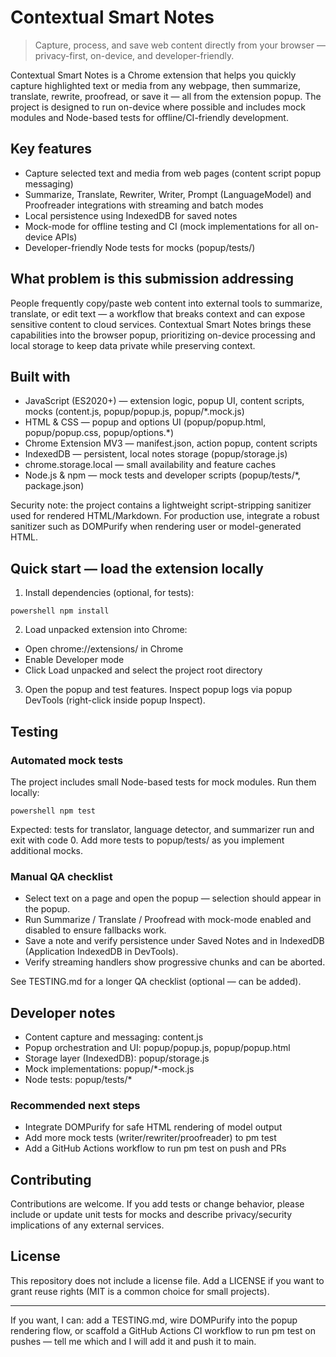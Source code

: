 ﻿# Contextual Smart Notes

> Capture, process, and save web content directly from your browser — privacy-first, on-device, and developer-friendly.

Contextual Smart Notes is a Chrome extension that helps you quickly capture highlighted text or media from any webpage, then summarize, translate, rewrite, proofread, or save it — all from the extension popup. The project is designed to run on-device where possible and includes mock modules and Node-based tests for offline/CI-friendly development.

## Key features
- Capture selected text and media from web pages (content script  popup messaging)
- Summarize, Translate, Rewriter, Writer, Prompt (LanguageModel) and Proofreader integrations with streaming and batch modes
- Local persistence using IndexedDB for saved notes
- Mock-mode for offline testing and CI (mock implementations for all on-device APIs)
- Developer-friendly Node tests for mocks (popup/tests/)

## What problem is this submission addressing

People frequently copy/paste web content into external tools to summarize, translate, or edit text — a workflow that breaks context and can expose sensitive content to cloud services. Contextual Smart Notes brings these capabilities into the browser popup, prioritizing on-device processing and local storage to keep data private while preserving context.

## Built with

- JavaScript (ES2020+) — extension logic, popup UI, content scripts, mocks (content.js, popup/popup.js, popup/*.mock.js)
- HTML & CSS — popup and options UI (popup/popup.html, popup/popup.css, popup/options.*)
- Chrome Extension MV3 — manifest.json, action popup, content scripts
- IndexedDB — persistent, local notes storage (popup/storage.js)
- chrome.storage.local — small availability and feature caches
- Node.js & npm — mock tests and developer scripts (popup/tests/*, package.json)

Security note: the project contains a lightweight script-stripping sanitizer used for rendered HTML/Markdown. For production use, integrate a robust sanitizer such as DOMPurify when rendering user or model-generated HTML.

## Quick start — load the extension locally

1. Install dependencies (optional, for tests):

`powershell
npm install
`

2. Load unpacked extension into Chrome:

- Open chrome://extensions/ in Chrome
- Enable  Developer mode
- Click Load unpacked and select the project root directory

3. Open the popup and test features. Inspect popup logs via popup DevTools (right-click inside popup  Inspect).

## Testing

### Automated mock tests

The project includes small Node-based tests for mock modules. Run them locally:

`powershell
npm test
`

Expected: tests for translator, language detector, and summarizer run and exit with code 0. Add more tests to popup/tests/ as you implement additional mocks.

### Manual QA checklist

- Select text on a page and open the popup — selection should appear in the popup.
- Run Summarize / Translate / Proofread with mock-mode enabled and disabled to ensure fallbacks work.
- Save a note and verify persistence under Saved Notes and in IndexedDB (Application  IndexedDB in DevTools).
- Verify streaming handlers show progressive chunks and can be aborted.

See TESTING.md for a longer QA checklist (optional — can be added).

## Developer notes

- Content capture and messaging: content.js
- Popup orchestration and UI: popup/popup.js, popup/popup.html
- Storage layer (IndexedDB): popup/storage.js
- Mock implementations: popup/*-mock.js
- Node tests: popup/tests/*

### Recommended next steps

- Integrate DOMPurify for safe HTML rendering of model output
- Add more mock tests (writer/rewriter/proofreader) to 
pm test
- Add a GitHub Actions workflow to run 
pm test on push and PRs

## Contributing

Contributions are welcome. If you add tests or change behavior, please include or update unit tests for mocks and describe privacy/security implications of any external services.

## License

This repository does not include a license file. Add a LICENSE if you want to grant reuse rights (MIT is a common choice for small projects).

---

If you want, I can: add a TESTING.md, wire DOMPurify into the popup rendering flow, or scaffold a GitHub Actions CI workflow to run 
pm test on pushes — tell me which and I will add it and push it to main.
